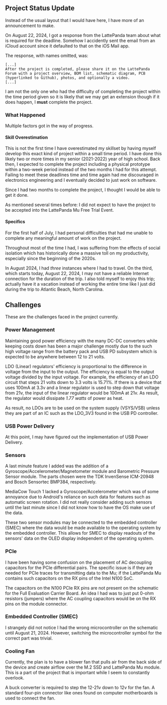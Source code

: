
## Project Status Update
Instead of the usual layout that I would have here, I have more of an announcement to make.

On August 22, 2024, I got a response from the LattePanda team about what is required for the deadline. Somehow I accidently sent the email from an iCloud account since it defaulted to that on the iOS Mail app.

The response, with names omitted, was:
```
[...]
After the project is completed, please share it on the LattePanda Forum with a project overview, BOM list, schematic diagram, PCB (hyperlinked to Github), photos, and optionally a video.
[...]
```

I am not the only one who had the difficulty of completing the project within the time period given so it is likely that we may get an extension though if it does happen, I **must** complete the project. 

### What Happened
Multiple factors got in the way of progress.

#### Skill Overestimation
This is not the first time I have overestimated my skillset by having myself develop this exact kind of project within a small time period. I have done this likely two or more times in my senior (2021-2022) year of high school. Back then, I expected to complete the project including a physical prototype within a two-week period instead of the two months I had for this attempt. Failing to meet these deadlines time and time again had me discouraged in electronics engineering and I eventually decided to just work on software.

Since I had two months to complete the project, I thought I would be able to get it done.

As mentioned several times before: I did not expect to have the project to be accepted into the LattePanda Mu Free Trial Event.

#### Specifics
For the first half of July, I had personal difficulties that had me unable to complete any meaningful amount of work on the project. 

Throughout most of the time I had, I was suffering from the effects of social isolation which has historically done a massive toll on my productivity, especially since the beginning of the 2020s.

In August 2024, I had *three* instances where I had to travel. On the third, which starts today, August 22, 2024, I may not have a reliable Internet connection for the duration of the trip. I also told myself to enjoy this trip; actually have it a vacation instead of working the entire time like I just did during the trip to Atlantic Beach, North Carolina. 

## Challenges
These are the challenges faced in the project currently.

### Power Management
Maintaining good power efficiency with the many DC-DC converters while keeping costs down has been a major challenge mostly due to the such high voltage range from the battery pack and USB PD subsystem which is expected to be anywhere between 12 to 21 volts. 

LDO (Linear) regulators' efficiency is proportional to the difference in voltage from the input to the output. The efficiency is equal to the output voltage divided by the input voltage. For example, the efficiency of an LDO circuit that steps 21 volts down to 3.3 volts is 15.71%. If there is a device that uses 100mA at 3.3v and a linear regulator is used to step down that voltage from 21v, the input of the linear regulator would be 100mA at 21v. As result, the regulator would dissipate *1.77 watts* of power as heat. 

As result, no LDOs are to be used on the system supply (VSYS/VSB) unless they are part of an IC such as the LDO_3V3 found in the USB PD controller. 

### USB Power Delivery
At this point, I may have figured out the implementation of USB Power Delivery.

### Sensors
A last minute feature I added was the addition of a Gyroscope/Accelerometer/Magnetometer module and Barometric Pressure Sensor module. The parts chosen were the TDK InvenSense ICM-20948 and Bosch Sensortec BMP384, respectively. 

MediaCow Touch 1 lacked a Gyroscope/Accelerometer which was of some annoyance due to Android's reliance on such data for features such as automatic screen rotation. I did not really consider adding such sensors until the last minute since I did not know how to have the OS make use of the data.

These two sensor modules may be connected to the embedded controller (SMEC) where the data would be made available to the operating system by the embedded controller. This allows for SMEC to display readouts of the sensors' data on the OLED display independent of the operating system.

### PCIe
I have been having some confusion on the placement of AC decoupling capacitors for the PCIe differential pairs. The specific issue is if they are needed for PCIe traces for transmitting data to the Mu; if the LattePanda Mu contains such capacitors on the RX pins of the Intel N100 SoC. 

The capacitors on the N100 PCIe RX pins are not present on the schematic for the Full Evaluation Carrier Board. An idea I had was to just put 0-ohm resistors (jumpers) where the AC coupling capacitors would be on the RX pins on the module connector. 

### Embedded Controller (SMEC)
I strangely did not notice I had the wrong microcontroller on the schematic until August 21, 2024. However, switching the microcontroller symbol for the correct part was trivial.

### Cooling Fan
Currently, the plan is to have a blower fan that pulls air from the back side of the device and create airflow over the M.2 SSD and LattePanda Mu module. This is a part of the project that is important while I seem to constantly overlook.

A buck converter is required to step the 12-21v down to 12v for the fan. A standard four-pin connector like ones found on computer motherboards is used to connect the fan.

